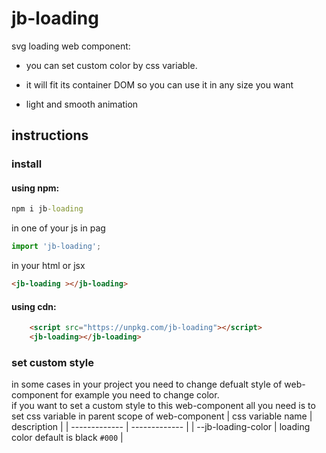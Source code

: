 # jb-loading

svg loading web component:

- you can set custom color by css variable.

- it will fit its container DOM so you can use it in any size you want

- light and smooth animation

<!-- sample: <https://codepen.io/javadbat/pen/dyNwddd> -->

## instructions

### install

#### using npm:
```cmd
npm i jb-loading
```

in one of your js in pag

```js
import 'jb-loading';

```

in your html or jsx

```html
<jb-loading ></jb-loading>
```

#### using cdn:

```html
    <script src="https://unpkg.com/jb-loading"></script>
    <jb-loading></jb-loading>
```


### set custom style

in some cases in your project you need to change defualt style of web-component for example you need to change color.    
if you want to set a custom style to this web-component all you need is to set css variable in parent scope of web-component 
| css variable name                  | description                                                                                   |
| -------------                      | -------------                                                                                 |
| --jb-loading-color                 | loading color default is black `#000`                                                         |